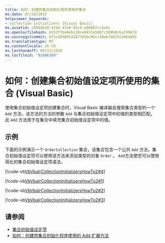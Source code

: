 ```yaml
---
title: 如何：创建供集合初始化程序使用的集合
ms.date: 07/20/2015
helpviewer_keywords:
- collection initializers [Visual Basic]
ms.assetid: c858db10-424d-47e0-92cd-e08087cc5ebc
ms.openlocfilehash: b332ffb44ebc20ce8431e586fc380b8c6a29967d
ms.sourcegitcommit: bf5c5850654187705bc94cc40ebfb62fe346ab02
ms.translationtype: MT
ms.contentlocale: zh-CN
ms.lasthandoff: 09/23/2020
ms.locfileid: "91086369"
---
```

# <a name="how-to-create-a-collection-used-by-a-collection-initializer-visual-basic"></a>如何：创建集合初始值设定项所使用的集合 (Visual Basic)

使用集合初始值设定项创建集合时，Visual Basic 编译器会搜索集合类型的一个 `Add` 方法，该方法的方法的参数 `Add` 与集合初始值设定项中的值的类型相匹配。 此 `Add` 方法用于在集合中填充集合初始值设定项中的值。  
  
## <a name="example"></a>示例  

 下面的示例演示一个 `OrderCollection` 集合，该集合包含一个公共 `Add` 方法，集合初始值设定项可以使用该方法来添加类型的对象 `Order` 。 `Add`方法使您可以使用简化的集合初始值设定项语法。  
  
 [!code-vb[VbVbalrCollectionInitializersHowTo2#4](~/samples/snippets/visualbasic/VS_Snippets_VBCSharp/VbVbalrCollectionInitializersHowTo2/VB/Module1.vb#4)]  
  
 [!code-vb[VbVbalrCollectionInitializersHowTo2#1](~/samples/snippets/visualbasic/VS_Snippets_VBCSharp/VbVbalrCollectionInitializersHowTo2/VB/Module1.vb#1)]  
  
 [!code-vb[VbVbalrCollectionInitializersHowTo2#2](~/samples/snippets/visualbasic/VS_Snippets_VBCSharp/VbVbalrCollectionInitializersHowTo2/VB/Module1.vb#2)]  
  
 [!code-vb[VbVbalrCollectionInitializersHowTo2#3](~/samples/snippets/visualbasic/VS_Snippets_VBCSharp/VbVbalrCollectionInitializersHowTo2/VB/Module1.vb#3)]  
  
## <a name="see-also"></a>请参阅

- [集合初始值设定项](index.md)
- [如何：创建供集合初始化程序使用的 Add 扩展方法](how-to-create-an-add-extension-method-used-by-a-collection-initializer.md)
